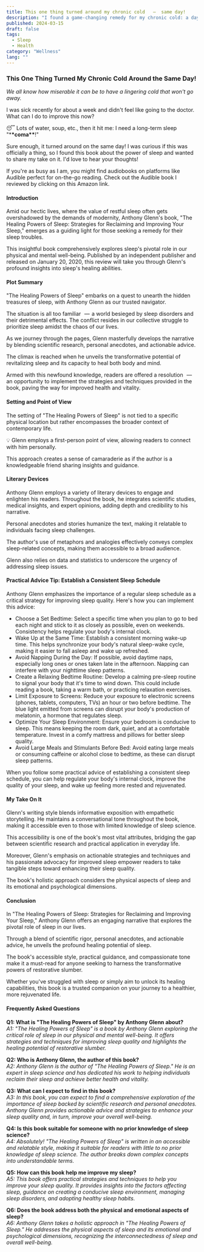 ```yaml
---
title: This one thing turned around my chronic cold   —  same day!
description: "I found a game-changing remedy for my chronic cold: a day of deep sleep. This led me to Anthony Glenn's The Healing Powers of Sleep. Discover how better rest can revolutionize your health and check out the book for more tips."
published: 2024-03-15
draft: false
tags:
  - Sleep
  - Health
category: "Wellness"
lang: ""
---
```



### This One Thing Turned My Chronic Cold Around the Same Day!

_We all know how miserable it can be to have a lingering cold that won't go away._

I was sick recently for about a week and didn't feel like going to the doctor. What can I do to improve this now?

😴 Lots of water, soup, etc., then it hit me: I need a long-term sleep "\***\*coma\*\***!"

Sure enough, it turned around on the same day! I was curious if this was officially a thing, so I found this book about the power of sleep and wanted to share my take on it. I'd love to hear your thoughts!

If you're as busy as I am, you might find audiobooks on platforms like Audible perfect for on-the-go reading. Check out the Audible book I reviewed by clicking on this Amazon link.


#### Introduction

Amid our hectic lives, where the value of restful sleep often gets overshadowed by the demands of modernity, Anthony Glenn's book, "The Healing Powers of Sleep: Strategies for Reclaiming and Improving Your Sleep," emerges as a guiding light for those seeking a remedy for their sleep troubles.

This insightful book comprehensively explores sleep's pivotal role in our physical and mental well-being. Published by an independent publisher and released on January 20, 2020, this review will take you through Glenn's profound insights into sleep's healing abilities.

#### Plot Summary

"The Healing Powers of Sleep" embarks on a quest to unearth the hidden treasures of sleep, with Anthony Glenn as our trusted navigator.

The situation is all too familiar   —  a world besieged by sleep disorders and their detrimental effects. The conflict resides in our collective struggle to prioritize sleep amidst the chaos of our lives.

As we journey through the pages, Glenn masterfully develops the narrative by blending scientific research, personal anecdotes, and actionable advice.

The climax is reached when he unveils the transformative potential of revitalizing sleep and its capacity to heal both body and mind.

Armed with this newfound knowledge, readers are offered a resolution   —  an opportunity to implement the strategies and techniques provided in the book, paving the way for improved health and vitality.

#### Setting and Point of View

The setting of "The Healing Powers of Sleep" is not tied to a specific physical location but rather encompasses the broader context of contemporary life.

💡 Glenn employs a first-person point of view, allowing readers to connect with him personally.

This approach creates a sense of camaraderie as if the author is a knowledgeable friend sharing insights and guidance.

#### Literary Devices

Anthony Glenn employs a variety of literary devices to engage and enlighten his readers. Throughout the book, he integrates scientific studies, medical insights, and expert opinions, adding depth and credibility to his narrative.

Personal anecdotes and stories humanize the text, making it relatable to individuals facing sleep challenges.

The author's use of metaphors and analogies effectively conveys complex sleep-related concepts, making them accessible to a broad audience.

Glenn also relies on data and statistics to underscore the urgency of addressing sleep issues.

#### Practical Advice Tip: Establish a Consistent Sleep Schedule

Anthony Glenn emphasizes the importance of a regular sleep schedule as a critical strategy for improving sleep quality. Here's how you can implement this advice:

- Choose a Set Bedtime: Select a specific time when you plan to go to bed each night and stick to it as closely as possible, even on weekends. Consistency helps regulate your body's internal clock.
- Wake Up at the Same Time: Establish a consistent morning wake-up time. This helps synchronize your body's natural sleep-wake cycle, making it easier to fall asleep and wake up refreshed.
- Avoid Napping During the Day: If possible, avoid daytime naps, especially long ones or ones taken late in the afternoon. Napping can interfere with your nighttime sleep patterns.
- Create a Relaxing Bedtime Routine: Develop a calming pre-sleep routine to signal your body that it's time to wind down. This could include reading a book, taking a warm bath, or practicing relaxation exercises.
- Limit Exposure to Screens: Reduce your exposure to electronic screens (phones, tablets, computers, TVs) an hour or two before bedtime. The blue light emitted from screens can disrupt your body's production of melatonin, a hormone that regulates sleep.
- Optimize Your Sleep Environment: Ensure your bedroom is conducive to sleep. This means keeping the room dark, quiet, and at a comfortable temperature. Invest in a comfy mattress and pillows for better sleep quality.
- Avoid Large Meals and Stimulants Before Bed: Avoid eating large meals or consuming caffeine or alcohol close to bedtime, as these can disrupt sleep patterns.

When you follow some practical advice of establishing a consistent sleep schedule, you can help regulate your body's internal clock, improve the quality of your sleep, and wake up feeling more rested and rejuvenated.

#### My Take On It

Glenn's writing style blends informative exposition with empathetic storytelling. He maintains a conversational tone throughout the book, making it accessible even to those with limited knowledge of sleep science.

This accessibility is one of the book's most vital attributes, bridging the gap between scientific research and practical application in everyday life.

Moreover, Glenn's emphasis on actionable strategies and techniques and his passionate advocacy for improved sleep empower readers to take tangible steps toward enhancing their sleep quality.

The book's holistic approach considers the physical aspects of sleep and its emotional and psychological dimensions.

#### Conclusion

In "The Healing Powers of Sleep: Strategies for Reclaiming and Improving Your Sleep," Anthony Glenn offers an engaging narrative that explores the pivotal role of sleep in our lives.

Through a blend of scientific rigor, personal anecdotes, and actionable advice, he unveils the profound healing potential of sleep.

The book's accessible style, practical guidance, and compassionate tone make it a must-read for anyone seeking to harness the transformative powers of restorative slumber.

Whether you've struggled with sleep or simply aim to unlock its healing capabilities, this book is a trusted companion on your journey to a healthier, more rejuvenated life.

#### Frequently Asked Questions

**Q1: What is "The Healing Powers of Sleep" by Anthony Glenn about?**  
 _A1: "The Healing Powers of Sleep" is a book by Anthony Glenn exploring the critical role of sleep in our physical and mental well-being. It offers strategies and techniques for improving sleep quality and highlights the healing potential of restorative slumber._

**Q2: Who is Anthony Glenn, the author of this book?**  
 _A2: Anthony Glenn is the author of "The Healing Powers of Sleep." He is an expert in sleep science and has dedicated his work to helping individuals reclaim their sleep and achieve better health and vitality._

**Q3: What can I expect to find in this book?**  
 _A3: In this book, you can expect to find a comprehensive exploration of the importance of sleep backed by scientific research and personal anecdotes. Anthony Glenn provides actionable advice and strategies to enhance your sleep quality and, in turn, improve your overall well-being._

**Q4: Is this book suitable for someone with no prior knowledge of sleep science?**  
 _A4: Absolutely! "The Healing Powers of Sleep" is written in an accessible and relatable style, making it suitable for readers with little to no prior knowledge of sleep science. The author breaks down complex concepts into understandable terms._

**Q5: How can this book help me improve my sleep?**  
 _A5: This book offers practical strategies and techniques to help you improve your sleep quality. It provides insights into the factors affecting sleep, guidance on creating a conducive sleep environment, managing sleep disorders, and adopting healthy sleep habits._

**Q6: Does the book address both the physical and emotional aspects of sleep?**  
 _A6: Anthony Glenn takes a holistic approach in "The Healing Powers of Sleep." He addresses the physical aspects of sleep and its emotional and psychological dimensions, recognizing the interconnectedness of sleep and overall well-being._
